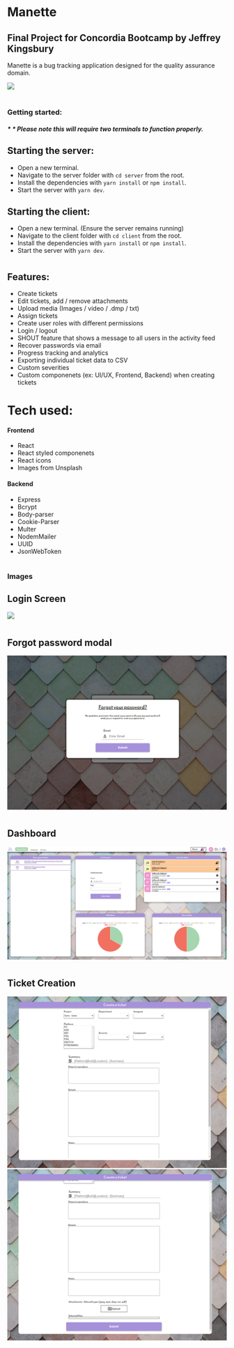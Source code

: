 # Manette
## Final Project for Concordia Bootcamp by Jeffrey Kingsbury

Manette is a bug tracking application designed for the quality assurance domain.

<img src="./img/ManetteLogin.png" />

#
### Getting started:

##### __* * *Please note this will require two terminals to function properly.*__

## Starting the server:
* Open a new terminal.
* Navigate to the server folder with ```cd server``` from the root.
* Install the dependencies with ```yarn install``` or ```npm install```.
* Start the server with ```yarn dev```.

## Starting the client:
* Open a new terminal. (Ensure the server remains running)
* Navigate to the client folder with ```cd client``` from the root.
* Install the dependencies with ```yarn install``` or ```npm install```.
* Start the server with ```yarn dev```.

#
## Features:
* Create tickets 
* Edit tickets, add / remove attachments
* Upload media (Images / video / .dmp / txt) 
* Assign tickets
* Create user roles with different permissions
* Login / logout
* SHOUT feature that shows a message to all users in the activity feed
* Recover passwords via email
* Progress tracking and analytics
* Exporting individual ticket data to CSV
* Custom severities 
* Custom componenets (ex: UI/UX, Frontend, Backend) when creating tickets

#
# Tech used:
#### Frontend
* React
* React styled componenets
* React icons
* Images from Unsplash

#### Backend
* Express
* Bcrypt
* Body-parser
* Cookie-Parser
* Multer
* NodemMailer
* UUID
* JsonWebToken

#
### Images
## Login Screen
<img src="./img/ManetteLogin.png" />

#
## Forgot password modal
<img src="./img/forgotPassword.png" />

#
## Dashboard
<img src="./img/dashboard.png" />

#
## Ticket Creation
<img src="./img/ticket1.png" />
<img src="./img/ticket2.png" />
